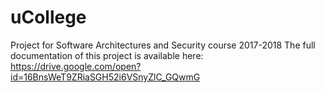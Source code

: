 # uCollege
Project for Software Architectures and Security course 2017-2018
The full documentation of this project is available here: https://drive.google.com/open?id=16BnsWeT9ZRiaSGH52i6VSnyZlC_GQwmG

